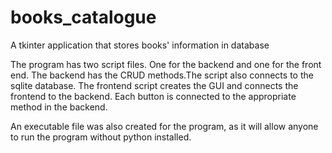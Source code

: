 # books_catalogue
A tkinter application that stores books' information in database

The program has two script files. One for the backend and one for the front end. The backend has the CRUD methods.The script also connects to the sqlite database.
The frontend script creates the GUI and connects the frontend to the backend. 
Each button is connected to the appropriate method in the backend.

An executable file was also created for the program, as it will allow anyone to run the program without python installed. 
